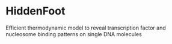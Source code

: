 # HiddenFoot
 Efficient thermodynamic model to reveal transcription factor and nucleosome binding patterns on single DNA molecules
